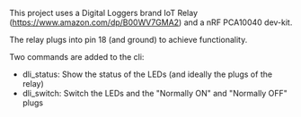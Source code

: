 This project uses a Digital Loggers brand IoT Relay (https://www.amazon.com/dp/B00WV7GMA2) and a nRF PCA10040 dev-kit.

The relay plugs into pin 18 (and ground) to achieve functionality.

Two commands are added to the cli:
- dli_status: Show the status of the LEDs (and ideally the plugs of the relay)
- dli_switch: Switch the LEDs and the "Normally ON" and "Normally OFF" plugs 

